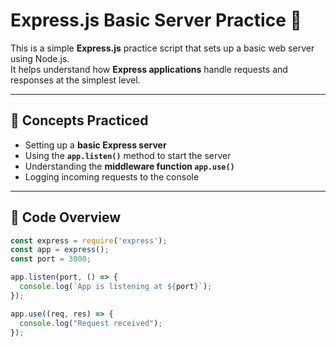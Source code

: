 # Express.js Basic Server Practice 🚀

This is a simple **Express.js** practice script that sets up a basic web server using Node.js.  
It helps understand how **Express applications** handle requests and responses at the simplest level.

---

## 🧠 Concepts Practiced

- Setting up a **basic Express server**
- Using the **`app.listen()`** method to start the server
- Understanding the **middleware function `app.use()`**
- Logging incoming requests to the console

---

## 📜 Code Overview

```js
const express = require('express');
const app = express();
const port = 3000;

app.listen(port, () => {
  console.log(`App is listening at ${port}`);
});

app.use((req, res) => {
  console.log("Request received");
});
